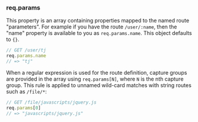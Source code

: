 <h3 id='req.params'>req.params</h3>

This property is an array containing properties mapped to the named route "parameters".
For example if you have the route `/user/:name`, then the "name" property
is available to you as `req.params.name`. This object defaults to `{}`.

```js
// GET /user/tj
req.params.name
// => "tj"
```

When a regular expression is used for the route definition, capture groups
are provided in the array using `req.params[N]`, where `N`
is the nth capture group. This rule is applied to unnamed wild-card matches
with string routes such as `/file/*`:

```js
// GET /file/javascripts/jquery.js
req.params[0]
// => "javascripts/jquery.js"
```

